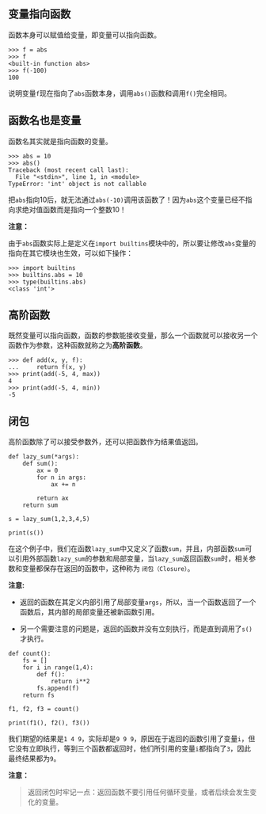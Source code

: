 ## 变量指向函数

函数本身可以赋值给变量，即变量可以指向函数。

```
>>> f = abs
>>> f
<built-in function abs>
>>> f(-100)
100
```

说明变量`f`现在指向了`abs`函数本身，调用`abs()`函数和调用`f()`完全相同。

## 函数名也是变量

函数名其实就是指向函数的变量。

```
>>> abs = 10
>>> abs()
Traceback (most recent call last):
  File "<stdin>", line 1, in <module>
TypeError: 'int' object is not callable
```

把`abs`指向10后，就无法通过`abs(-10)`调用该函数了！因为`abs`这个变量已经不指向求绝对值函数而是指向一个整数10！

**注意：**

由于`abs`函数实际上是定义在`import builtins`模块中的，所以要让修改`abs`变量的指向在其它模块也生效，可以如下操作：

```
>>> import builtins
>>> builtins.abs = 10
>>> type(builtins.abs)
<class 'int'>
```

## 高阶函数

既然变量可以指向函数，函数的参数能接收变量，那么一个函数就可以接收另一个函数作为参数，这种函数就称之为**高阶函数**。

```
>>> def add(x, y, f):
...     return f(x, y)
>>> print(add(-5, 4, max))
4
>>> print(add(-5, 4, min))
-5
```

## 闭包

高阶函数除了可以接受参数外，还可以把函数作为结果值返回。

```
def lazy_sum(*args):
    def sum():
        ax = 0
        for n in args:
            ax += n

        return ax
    return sum

s = lazy_sum(1,2,3,4,5)

print(s())
```

在这个例子中，我们在函数`lazy_sum`中又定义了函数`sum`，并且，内部函数`sum`可以引用外部函数`lazy_sum`的参数和局部变量，当`lazy_sum`返回函数`sum`时，相关参数和变量都保存在返回的函数中，这种称为 `闭包（Closure）`。

**注意:**

- 返回的函数在其定义内部引用了局部变量`args`，所以，当一个函数返回了一个函数后，其内部的局部变量还被新函数引用。

- 另一个需要注意的问题是，返回的函数并没有立刻执行，而是直到调用了`s()`才执行。

```
def count():
    fs = []
    for i in range(1,4):
        def f():
            return i**2
        fs.append(f)
    return fs

f1, f2, f3 = count()

print(f1(), f2(), f3())
```

我们期望的结果是`1 4 9`，实际却是`9 9 9`，原因在于返回的函数引用了变量`i`，但它没有立即执行，等到三个函数都返回时，他们所引用的变量`i`都指向了`3`，因此最终结果都为`9`。

**注意：**

> 返回闭包时牢记一点：返回函数不要引用任何循环变量，或者后续会发生变化的变量。



